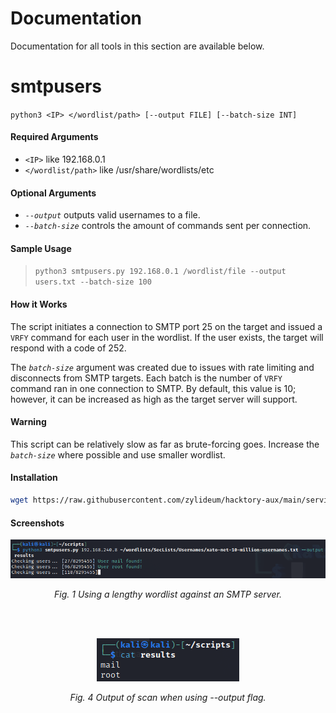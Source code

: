 # Documentation

Documentation for all tools in this section are available below.

# smtpusers

`python3 <IP> </wordlist/path> [--output FILE] [--batch-size INT]`

#### Required Arguments
- `<IP>` like 192.168.0.1
- `</wordlist/path>` like /usr/share/wordlists/etc

#### Optional Arguments
- *`--output`* outputs valid usernames to a file.
- *`--batch-size`* controls the amount of commands sent per connection.

#### Sample Usage

>`python3 smtpusers.py 192.168.0.1 /wordlist/file --output users.txt --batch-size 100`

#### How it Works

The script initiates a connection to SMTP port 25 on the target and issued a `VRFY` command for each user in the wordlist. If the user exists, the target will respond with a code of 252.

The *`batch-size`* argument was created due to issues with rate limiting and disconnects from SMTP targets. Each batch is the number of `VRFY` command ran in one connection to SMTP. By default, this value is 10; however, it can be increased as high as the target server will support.

#### Warning

This script can be relatively slow as far as brute-forcing goes. Increase the *`batch-size`* where possible and use smaller wordlist.

#### Installation

```bash
wget https://raw.githubusercontent.com/zylideum/hacktory-aux/main/service-enumeration/smtp/smtpusers.py;
```

#### Screenshots

<p align="center">
  <img src="/service-enumeration/smtp/readme-imgs/smtpusers.png" />
</p>
<p align="center"><i>Fig. 1 Using a lengthy wordlist against an SMTP server.</i></p>
<br>
<br>
<p align="center">
  <img src="/service-enumeration/smtp/readme-imgs/smtpresults.png" />
</p>
<p align="center"><i>Fig. 4 Output of scan when using --output flag.</i></p>
<br>
<br>
